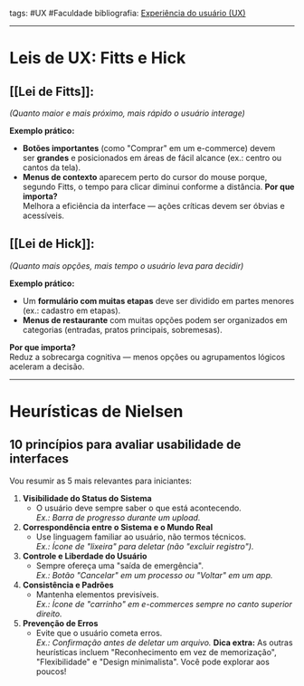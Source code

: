 tags: #UX #Faculdade 
bibliografia: [Experiência do usuário (UX)](https://plataforma.bvirtual.com.br/Acervo/Publicacao/187441)

___
# Leis de UX: Fitts e Hick
## [[Lei de Fitts]]:
_(Quanto maior e mais próximo, mais rápido o usuário interage)_

**Exemplo prático:**

- **Botões importantes** (como "Comprar" em um e-commerce) devem ser **grandes** e posicionados em áreas de fácil alcance (ex.: centro ou cantos da tela).
- **Menus de contexto** aparecem perto do cursor do mouse porque, segundo Fitts, o tempo para clicar diminui conforme a distância.
**Por que importa?**  
Melhora a eficiência da interface — ações críticas devem ser óbvias e acessíveis.

## [[Lei de Hick]]:
_(Quanto mais opções, mais tempo o usuário leva para decidir)_

**Exemplo prático:**

- Um **formulário com muitas etapas** deve ser dividido em partes menores (ex.: cadastro em etapas).
- **Menus de restaurante** com muitas opções podem ser organizados em categorias (entradas, pratos principais, sobremesas).

**Por que importa?**  
Reduz a sobrecarga cognitiva — menos opções ou agrupamentos lógicos aceleram a decisão.
___
# Heurísticas de Nielsen

## 10 princípios para avaliar usabilidade de interfaces

Vou resumir as 5 mais relevantes para iniciantes:
1. **Visibilidade do Status do Sistema**
    - O usuário deve sempre saber o que está acontecendo.  
        _Ex.: Barra de progresso durante um upload._
2. **Correspondência entre o Sistema e o Mundo Real**
    - Use linguagem familiar ao usuário, não termos técnicos.  
        _Ex.: Ícone de "lixeira" para deletar (não "excluir registro")._
3. **Controle e Liberdade do Usuário**
    - Sempre ofereça uma "saída de emergência".  
        _Ex.: Botão "Cancelar" em um processo ou "Voltar" em um app._
4. **Consistência e Padrões**
    - Mantenha elementos previsíveis.  
        _Ex.: Ícone de "carrinho" em e-commerces sempre no canto superior direito._
5. **Prevenção de Erros**
    - Evite que o usuário cometa erros.  
        _Ex.: Confirmação antes de deletar um arquivo._
**Dica extra:** As outras heurísticas incluem "Reconhecimento em vez de memorização", "Flexibilidade" e "Design minimalista". Você pode explorar aos poucos!
